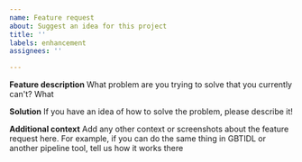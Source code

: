 ```yaml
---
name: Feature request
about: Suggest an idea for this project
title: ''
labels: enhancement
assignees: ''

---
```


**Feature description**
What problem are you trying to solve that you currently can't? What 

**Solution**
If you have an idea of how to solve the problem, please describe it!

**Additional context**
Add any other context or screenshots about the feature request here. For example, if you can do the same thing in GBTIDL or another pipeline tool, tell us how it works there
